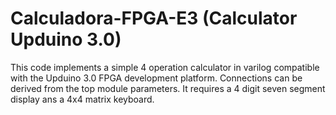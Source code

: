 # Calculadora-FPGA-E3 (Calculator Upduino 3.0)

This code implements a simple 4 operation calculator in varilog compatible with the Upduino 3.0 FPGA development platform. Connections can be derived from the top module parameters. It requires a 4 digit seven segment display ans a 4x4 matrix keyboard.
